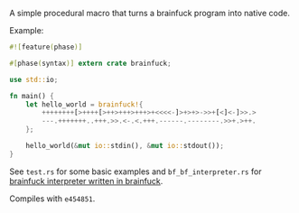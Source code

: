 A simple procedural macro that turns a brainfuck program into native
code.

Example:

```rust
#![feature(phase)]

#[phase(syntax)] extern crate brainfuck;

use std::io;

fn main() {
    let hello_world = brainfuck!{
        ++++++++[>++++[>++>+++>+++>+<<<<-]>+>+>->>+[<]<-]>>.>
        ---.+++++++..+++.>>.<-.<.+++.------.--------.>>+.>++.
    };

    hello_world(&mut io::stdin(), &mut io::stdout());
}
```


See `test.rs` for some basic examples and `bf_bf_interpreter.rs` for
[brainfuck interpreter written in brainfuck](http://homepages.xnet.co.nz/~clive/eigenratios/cgbfi2.b).

Compiles with `e454851`.
